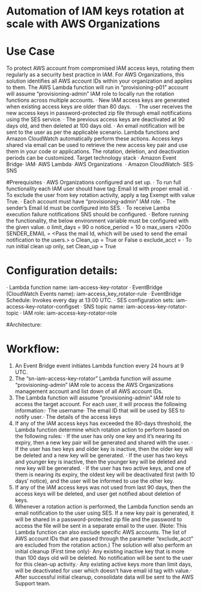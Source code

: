 # Automation of IAM keys rotation at scale with AWS Organizations

# Use Case
To protect AWS account from compromised IAM access keys, rotating them regularly as a security best practice in IAM.
For AWS Organizations, this solution identifies all AWS account IDs within your organization and applies to them. The AWS Lambda function will run in “provisioning-p01” account will assume “provisioning-admin” IAM role to locally run the rotation functions across multiple accounts.
· New IAM access keys are generated when existing access keys are older than 80 days.  
· The user receives the new access keys in password-protected zip file through email notifications using the SES service.
· The previous access keys are deactivated at 90 days old, and then deleted at 100 days old.
· An email notification will be sent to the user as per the applicable scenario.
Lambda functions and Amazon CloudWatch automatically perform these actions. Access keys shared via email can be used to retrieve the new access key pair and use them in your code or applications. The rotation, deletion, and deactivation periods can be customized.
Target technology stack
· Amazon Event Bridge· IAM· AWS Lambda· AWS Organizations  · Amazon CloudWatch· SES· SNS

#Prerequisites
· AWS Organizations configured and set up.
· To run full functionality each IAM user should have tag: Email Id with proper email id.
· To exclude the user from key rotation activity, apply a tag Exempt with value True.
· Each account must have “provisioning-admin” IAM role.
· The sender’s Email Id must be configured into SES.
· To receive Lamba execution failure notifications SNS should be configured.
· Before running the functionality, the below environment variable must be configured with the given value.
o limit_days = 90
o notice_period = 10
o max_users =200o SENDER_EMAIL = <Pass the mail Id, which will be used to send the email notification to the users.>
o Clean_up = True or False
o exclude_acct = <Pass the list of accounts that wants to be excluded from key rotation activity>
· To run initial clean up only, set Clean_up = True

# Configuration details:
· Lambda function name: iam-access-key-rotator
· EventBridge (CloudWatch Events name): iam-access_key_rotator-rule
· EventBridge Schedule: Invokes every day at 13:00 UTC.
· SES configuration sets: iam-access-key-rotator-configset
· SNS topic name: iam-access-key-rotator-topic
· IAM role: iam-access-key-rotator-role

#Architecture:  


# Workflow:
1. An Event Bridge event initiates Lambda function every 24 hours at 9 UTC.
2. The “sn-iam-access-key-rotator” Lambda function will assume “provisioning-admin” IAM role to access the AWS Organizations management account and list down of all AWS account IDs.
3. The Lambda function will assume “provisioning-admin” IAM role to access the target account. For each user, it will process the following information:· The username· The email ID that will be used by SES to notify user.· The details of the access keys
4. If any of the IAM access keys has exceeded the 80-days threshold, the Lambda function determine which rotation action to perform based on the following rules:
· If the user has only one key and it’s nearing its expiry, then a new key pair will be generated and shared with the user.
· If the user has two keys and older key is inactive, then the older key will be deleted and a new key will be generated.
· If the user has two keys and younger key is inactive, then the younger key will be deleted and new key will be generated.
· If the user has two active keys, and one of them is nearing its expiry, the oldest key will be deactivated first (with 10 days’ notice), and the user will be informed to use the other key.
5. If any of the IAM access keys was not used from last 90 days, then the access keys will be deleted, and user get notified about deletion of keys.
6. Whenever a rotation action is performed, the Lambda function sends an email notification to the user using SES. If a new key pair is generated, it will be shared in a password-protected zip file and the password to access the file will be sent in a separate email to the user.
(Note: This Lambda function can also exclude specific AWS accounts. The list of AWS account IDs that are passed through the parameter “exclude_acct“ are excluded from the rotation action.)
The solution will also perform an initial cleanup (First time only)· Any existing inactive key that is more than 100 days old will be deleted. No notification will be sent to the user for this clean-up activity.· Any existing active keys more than limit days, will be deactivated for user which doesn’t have email id tag with value.· After successful initial cleanup, consolidate data will be sent to the AWS Support team.
